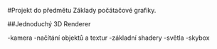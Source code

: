 #Projekt do předmětu Základy počátačové grafiky.

##Jednoduchý 3D Renderer

-kamera
-načítání objektů a textur
-základní shadery
-světla
-skybox
